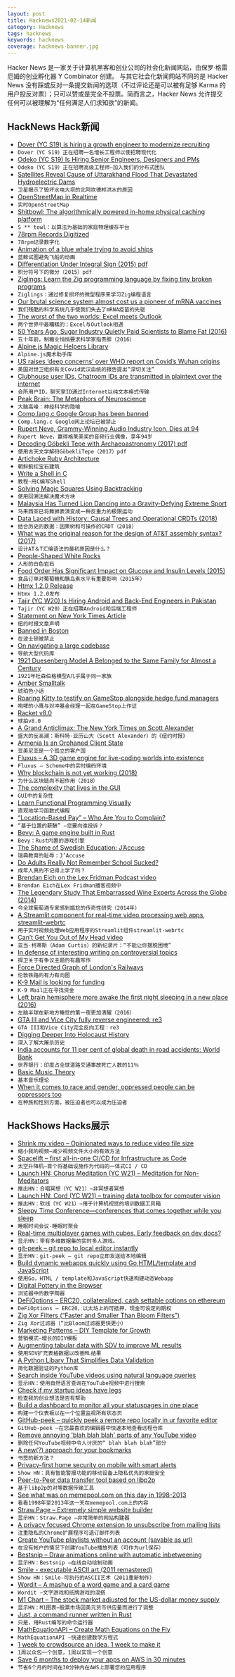 ```yaml
---
layout: post
title: Hacknews2021-02-14新闻
category: Hacknews
tags: hacknews
keywords: hacknews
coverage: hacknews-banner.jpg
---
```


Hacker News 是一家关于计算机黑客和创业公司的社会化新闻网站，由保罗·格雷厄姆的创业孵化器 Y Combinator 创建。
与其它社会化新闻网站不同的是 Hacker News 没有踩或反对一条提交新闻的选项（不过评论还是可以被有足够 Karma 的用户投反对票）；只可以赞或是完全不投票。简而言之，Hacker News 允许提交任何可以被理解为“任何满足人们求知欲”的新闻。

## HackNews Hack新闻


- [Dover (YC S19) is hiring a growth engineer to modernize recruiting](https://www.dover.io/open-roles/growth-engineer)
- `Dover（YC S19）正在招聘一名增长工程师以使招聘现代化`
- [Odeko (YC S19) Is Hiring Senior Engineers, Designers and PMs](https://angel.co/company/odeko-inc/jobs)
- `Odeko（YC S19）正在招聘高级工程师–加入我们的分布式团队`
- [Satellites Reveal Cause of Uttarakhand Flood That Devastated Hydroelectric Dams](https://www.scientificamerican.com/article/miniature-satellites-reveal-cause-of-deadly-uttarakhand-flood-that-devastated-hydroelectric-dams/)
- `卫星揭示了毁坏水电大坝的北阿坎德邦洪水的原因`
- [OpenStreetMap in Realtime](https://osm-in-realtime.jwestman.net/)
- `实时OpenStreetMap`
- [Shitbowl: The algorithmically powered in-home physical caching platform](https://www.shitbowl.com/)
- `S ** towl：以算法为基础的家庭物理缓存平台`
- [78rpm Records Digitized](https://archive.org/details/georgeblood?tab=collection)
- `78rpm记录数字化`
- [Animation of a blue whale trying to avoid ships](https://www.independent.co.uk/news/science/blue-whales-feeding-chile-research-b1797069.html)
- `蓝鲸试图避免飞船的动画`
- [Differentiation Under Integral Sign (2015) pdf](https://web.williams.edu/Mathematics/lg5/Feynman.pdf)
- `积分符号下的微分（2015）pdf`
- [Ziglings: Learn the Zig programming language by fixing tiny broken programs](https://github.com/ratfactor/ziglings)
- `Ziglings：通过修复损坏的微型程序来学习Zig编程语言`
- [Our brutal science system almost cost us a pioneer of mRNA vaccines](https://www.wbur.org/commonhealth/2021/02/12/brutal-science-system-mrna-pioneer)
- `我们残酷的科学系统几乎使我们失去了mRNA疫苗的先驱`
- [The worst of the two worlds: Excel meets Outlook](https://adepts.of0x.cc/vba-outlook/)
- `两个世界中最糟糕的：Excel与Outlook相遇`
- [50 Years Ago, Sugar Industry Quietly Paid Scientists to Blame Fat (2016)](https://www.npr.org/sections/thetwo-way/2016/09/13/493739074/50-years-ago-sugar-industry-quietly-paid-scientists-to-point-blame-at-fat)
- `五十年前，制糖业悄悄要求科学家指责胖（2016）`
- [Alpine.js Magic Helpers Library](https://github.com/alpine-collective/alpine-magic-helpers)
- `Alpine.js魔术助手库`
- [US raises ‘deep concerns’ over WHO report on Covid’s Wuhan origins](https://www.reuters.com/article/us-health-coronavirus-usa-idUSKBN2AD0FX)
- `美国对世卫组织有关Covid武汉血统的报告提出“深切关注”`
- [Clubhouse user IDs, Chatroom IDs are transmitted in plaintext over the internet](https://twitter.com/stanfordio/status/1360423163125919749)
- `会所用户ID，聊天室ID通过Internet以纯文本格式传输`
- [Peak Brain: The Metaphors of Neuroscience](https://lareviewofbooks.org/article/peak-brain-the-metaphors-of-neuroscience/)
- `大脑高峰：神经科学的隐喻`
- [Comp.lang.c Google Group has been banned](https://groups.google.com/g/comp.lang.c)
- `Comp.lang.c Google网上论坛已被禁止`
- [Rupert Neve, Grammy-Winning Audio Industry Icon, Dies at 94](https://www.rupertneve.com/news/rupert-neve-1926-2021/)
- `Rupert Neve，赢得格莱美奖的音频行业偶像，享年94岁`
- [Decoding Göbekli Tepe with Archaeoastronomy (2017) pdf](http://maajournal.com/Issues/2017/Vol17-1/Sweatman%20and%20Tsikritsis%2017%281%29.pdf)
- `使用古天文学解码GöbekliTepe（2017）pdf`
- [Artichoke Ruby Architecture](https://github.com/artichoke/artichoke/blob/trunk/ARCHITECTURE.md)
- `朝鲜蓟红宝石建筑`
- [Write a Shell in C](https://brennan.io/2015/01/16/write-a-shell-in-c/)
- `教程–用C编写Shell`
- [Solving Magic Squares Using Backtracking](http://www.eurisko.us/solving-magic-squares-using-backtracking/)
- `使用回溯法解决魔术方块`
- [Malaysia Has Turned Lion Dancing into a Gravity-Defying Extreme Sport](https://www.atlasobscura.com/articles/lion-dance-competition-malaysia)
- `马来西亚已将舞狮表演变成一种反重力的极限运动`
- [Data Laced with History: Causal Trees and Operational CRDTs (2018)](http://archagon.net/blog/2018/03/24/data-laced-with-history/)
- `结合历史的数据：因果树和可操作的CRDT（2018）`
- [What was the original reason for the design of AT&T assembly syntax? (2017)](https://stackoverflow.com/q/42244028/334816)
- `设计AT＆T汇编语法的最初原因是什么？`
- [People-Shaped White Rocks](https://www.theparisreview.org/blog/2021/02/12/people-shaped-white-rocks/)
- `人形的白色岩石`
- [Food Order Has Significant Impact on Glucose and Insulin Levels (2015)](https://news.weill.cornell.edu/news/2015/06/food-order-has-significant-impact-on-glucose-and-insulin-levels-louis-aronne)
- `食品订单对葡萄糖和胰岛素水平有重要影响（2015年）`
- [Htmx 1.2.0 Release](https://htmx.org/posts/2021-2-13-htmx-1.2.0-is-released/)
- `Htmx 1.2.0发布`
- [Tajir (YC W20) Is Hiring Android and Back-End Engineers in Pakistan](https://www.workatastartup.com/companies/13494)
- `Tajir（YC W20）正在招聘Android和后端工程师`
- [Statement on New York Times Article](https://astralcodexten.substack.com/p/statement-on-new-york-times-article)
- `纽约时报文章声明`
- [Banned in Boston](https://en.wikipedia.org/wiki/Banned_in_Boston)
- `在波士顿被禁止`
- [On navigating a large codebase](https://blog.royalsloth.eu/posts/on-navigating-a-large-codebase/)
- `导航大型代码库`
- [1921 Duesenberg Model A Belonged to the Same Family for Almost a Century](https://www.thedrive.com/news/39252/1921-duesenberg-model-a-belonged-to-the-same-family-for-almost-a-century)
- `1921年杜森伯格模型A几乎属于同一家族`
- [Amber Smalltalk](https://amber-lang.net/index.html)
- `琥珀色小话`
- [Roaring Kitty to testify on GameStop alongside hedge fund managers](https://www.reuters.com/article/retail-trading-congress-gamestop/update-1-roaring-kitty-to-testify-on-gamestop-alongside-hedge-fund-managers-idUSL1N2KJ0IU)
- `咆哮的小鹰与对冲基金经理一起在GameStop上作证`
- [Racket v8.0](https://blog.racket-lang.org/2021/02/racket-v8-0.html)
- `球拍v8.0`
- [A Grand Anticlimax: The New York Times on Scott Alexander](https://www.scottaaronson.com/blog/?p=5310)
- `盛大的反高潮：斯科特·亚历山大（Scott Alexander）的《纽约时报》`
- [Armenia Is an Orphaned Client State](https://palladiummag.com/2021/02/12/armenia-is-an-orphaned-client-state/)
- `亚美尼亚是一个孤立的客户国`
- [Fluxus – A 3D game engine for live-coding worlds into existence](http://www.pawfal.org/fluxus/)
- `Fluxus – Scheme中的实时编码环境`
- [Why blockchain is not yet working (2018)](https://as1ndu.xyz/2018/05/why-blockchain-is-not-yet-working/)
- `为什么区块链尚不起作用（2018）`
- [The complexity that lives in the GUI](https://blog.royalsloth.eu/posts/the-complexity-that-lives-in-the-gui/)
- `GUI中的复杂性`
- [Learn Functional Programming Visually](https://david-peter.de/cube-composer/)
- `直观地学习函数式编程`
- [“Location-Based Pay” – Who Are You to Complain?](https://blackshaw.substack.com/p/pay)
- `“基于位置的薪酬” –您要向谁投诉？`
- [Bevy: A game engine built in Rust](https://github.com/bevyengine/bevy)
- `Bevy：Rust内置的游戏引擎`
- [The Shame of Swedish Education: J’Accuse](https://dianeravitch.net/2021/02/13/the-shame-of-swedish-education-jaccuse-part-1/)
- `瑞典教育的耻辱：J’Accuse`
- [Do Adults Really Not Remember School Sucked?](https://www.ianwelsh.net/do-adults-really-not-remember-school-sucked/)
- `成年人真的不记得上学了吗？`
- [Brendan Eich on the Lex Fridman Podcast video](https://www.youtube.com/watch?v=krB0enBeSiE)
- `Brendan Eich在Lex Fridman播客视频中`
- [The Legendary Study That Embarrassed Wine Experts Across the Globe (2014)](http://www.realclearscience.com/blog/2014/08/the_most_infamous_study_on_wine_tasting.html)
- `令全球葡萄酒专家感到尴尬的传奇性研究（2014年）`
- [A Streamlit component for real-time video processing web apps, streamlit-webrtc](https://discuss.streamlit.io/t/new-component-streamlit-webrtc-a-new-way-to-deal-with-real-time-media-streams/8669)
- `用于实时视频处理Web应用程序的Streamlit组件streamlit-webrtc`
- [Can’t Get You Out of My Head video](https://www.youtube.com/watch?v=MHFrhIAj0ME)
- `亚当·柯蒂斯（Adam Curtis）的新纪录片：“不能让你摆脱困境”`
- [In defense of interesting writing on controversial topics](https://www.slowboring.com/p/slate-star-codex)
- `捍卫关于有争议主题的有趣写作`
- [Force Directed Graph of London's Railways](https://shkspr.mobi/blog/2021/02/force-directed-graph-of-the-london-tube-map-including-crossrail/)
- `伦敦铁路的有力有向图`
- [K-9 Mail is looking for funding](https://k9mail.app/2021/02/14/K-9-Mail-is-looking-for-funding)
- `K-9 Mail正在寻找资金`
- [Left brain hemisphere more awake the first night sleeping in a new place (2016)](https://www.npr.org/sections/health-shots/2016/04/21/474691141/half-your-brain-stands-guard-when-sleeping-in-a-new-place)
- `左脑半球在新地方睡觉的第一夜更加清醒（2016）`
- [GTA III and Vice City fully reverse engineered: re3](https://github.com/GTAmodding/re3)
- `GTA III和Vice City完全反向工程：re3`
- [Digging Deeper Into Holocaust History](https://nautil.us/issue/95/escape/digging-deeper-into-holocaust-history)
- `深入了解大屠杀历史`
- [India accounts for 11 per cent of global death in road accidents: World Bank](https://www.thehindubusinessline.com/news/india-accounts-for-11-per-cent-of-global-death-in-road-accidents-world-bank/article33834556.ece)
- `世界银行：印度占全球道路交通事故死亡人数的11％`
- [Basic Music Theory](https://iconcollective.edu/basic-music-theory/)
- `基本音乐理论`
- [When it comes to race and gender, oppressed people can be oppressors too](https://www.theguardian.com/commentisfree/2021/feb/14/race-gender-oppressed-can-be-oppressors-too-kemi-badenoch)
- `在种族和性别方面，被压迫者也可以成为压迫者`


## HackShows Hacks展示

- [ Shrink my video – Opinionated ways to reduce video file size](https://acailly.github.io/shrink-my-video/)
- `缩小我的视频–减少视频文件大小的有效方法`
- [ Spacelift – first all-in-one CI/CD for Infrastructure as Code](item?id=26102609)
- `太空升降机–首个将基础设施作为代码的一体式CI / CD`
- [Launch HN: Chorus Meditation (YC W21) – Meditation for Non-Meditators](item?id=26103433)
- `推出HN：合唱冥想（YC W21）–非冥想者冥想`
- [Launch HN: Cord (YC W21) – training data toolbox for computer vision](item?id=26104104)
- `推出HN：软线（YC W21）–用于计算机视觉的培训数据工具箱`
- [ Sleepy Time Conference—conferences that comes together while you sleep](https://github.com/breck7/sleepytimeconference/blob/main/README.md)
- `睡眠时间会议-睡眠时聚会`
- [ Real-time multiplayer games with cubes. Early feedback on dev docs?](https://docs.particubes.com/)
- `显示HN：带有多维数据集的实时多人游戏。`
- [ git-peek – git repo to local editor instantly](https://github.com/jarred-sumner/git-peek)
- `显示HN：git-peek – git repo立即发送给本地编辑`
- [ Build dynamic webapps quickly using Go,HTML/template and JavaScript](https://github.com/adnaan/gomodest-template)
- `使用Go，HTML / template和JavaScript快速构建动态Webapp`
- [ Digital Pottery in the Browser](https://digital-pottery.glitch.me/)
- `浏览器中的数字陶器`
- [ DeFiOptions – ERC20, collateralized, cash settable options on ethereum](https://github.com/TCGV/DeFiOptions)
- `DeFiOptions – ERC20，以太坊上的可抵押，现金可设定的期权`
- [ Zig Xor Filters (“Faster and Smaller Than Bloom Filters”)](https://github.com/hexops/xorfilter)
- `Zig Xor过滤器（“比Bloom过滤器更快更小）`
- [ Marketing Patterns – DIY Template for Growth](https://terrygodier.com/patterns/)
- `营销模式–增长的DIY模板`
- [ Augmenting tabular data with SDV to improve ML results](https://github.com/Lion-Mod/HR-Attrition)
- `使用SDV扩充表格数据以改善ML结果`
- [ A Python Libary That Simplifies Data Validation](https://github.com/yaaminu/finicky)
- `简化数据验证的Python库`
- [ Search inside YouTube videos using natural language queries](https://github.com/haltakov/natural-language-youtube-search)
- `显示HN：使用自然语言查询在YouTube视频中进行搜索`
- [ Check if my startup ideas have legs](https://provetheywantit.com/)
- `检查我的创业想法是否有帮助`
- [ Build a dashboard to monitor all your statuspages in one place](https://statusdash.dev/)
- `构建一个仪表板以在一个位置监视所有状态页`
- [ GitHub-peek – quickly peek a remote repo locally in ur favorite editor](https://github.com/rahulunair/github-peek)
- `GitHub-peek –在您最喜欢的编辑器中快速本地查看远程仓库`
- [ Remove annoying 'blah blah blah' parts of any YouTube video](http://summarypanda.com/)
- `删除任何YouTube视频中令人讨厌的“ blah blah blah”部分`
- [ A new(?) approach for your bookmarks](item?id=26122075)
- `书签的新方法？`
- [ Privacy-first home security on mobile with smart alerts](https://www.ai-cam.app/)
- `Show HN：具有智能警报功能的移动设备上隐私优先的家庭安全`
- [ Peer-to-Peer data transfer tool based on libp2p](https://github.com/dennis-tra/pcp)
- `基于libp2p的对等数据传输工具`
- [ See what was on memepool.com on this day in 1998-2013](https://memeback.github.io/)
- `看看1998年至2013年这一天在memepool.com上的内容`
- [ Straw.Page – Extremely simple website builder](https://straw.page?)
- `显示HN：Straw.Page –非常简单的网站构建器`
- [ A privacy focused Chrome extension to unsubscribe from mailing lists](https://chrome.google.com/webstore/detail/detoxbox/lecgdlmnijdongfifdegmglolnpjcgfk)
- `注重隐私的Chrome扩展程序可退订邮件列表`
- [ Create YouTube playlists without an account (savable as url)](https://playlists.at/youtube/)
- `在没有帐户的情况下创建YouTube播放列表（可作为url保存）`
- [ Bestsnip – Draw animations online with automatic inbetweening](https://bestsnip.com/animation/)
- `显示HN：Bestsnip –在线自动绘制动画`
- [ Smile - executable ASCII art (2011 remastered)](https://github.com/xyzzy/smile)
- `Show HN：Smile-可执行的ASCII艺术（2011重新制作）`
- [ Wordit – A mashup of a word game and a card game](https://wordit.app)
- `Wordit –文字游戏和纸牌游戏的混搭`
- [ M1 Chart – The stock market adjusted for the US-dollar money supply](https://m1chart.com/?ref=hn)
- `显示HN：M1图表–股票市场因美元货币供应量而进行了调整`
- [ Just, a command runner written in Rust](item?id=26128504)
- `只是，用Rust编写的命令运行器`
- [ MathEquationAPI – Create Math Equations on the Fly](https://mathequationapi.com/)
- `MathEquationAPI –快速创建数学方程式`
- [ 1 week to crowdsource an idea, 1 week to make it](http://oneweektomake.com)
- `1周以众包一个创意，1周以实现一个创意`
- [ Save 6 months to deploy your apps on AWS in 30 minutes](item?id=26131717)
- `节省6个月的时间在30分钟内在AWS上部署您的应用程序`

